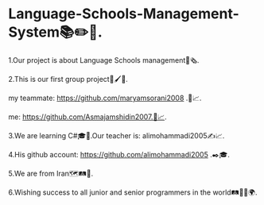 # Language-Schools-Management-System📚✏️📑.

1.Our project is about Language Schools management📒🗞️.

2.This is our first group project💎🖌️👥.

my teammate: https://github.com/maryamsorani2008 .👥📈.

me: https://github.com/Asmajamshidin2007.👥📈.

3.We are learning C#🎓📒.Our teacher is: alimohammadi2005✍️📈.

4.His github account: https://github.com/alimohammadi2005 .✒️🎓.

5.We are from Iran🗺️🛤️🧭.

6.Wishing success to all junior and senior programmers in the world🛤️🧭✨🌍.
